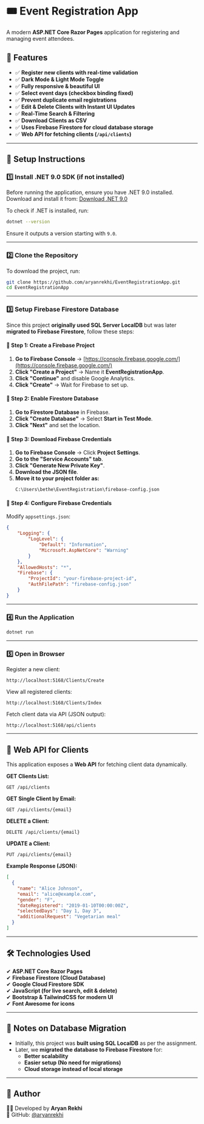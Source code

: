 # 🎟️ Event Registration App

A modern **ASP.NET Core Razor Pages** application for registering and managing event attendees.

## 🚀 Features
- ✅ **Register new clients with real-time validation**
- ✅ **Dark Mode & Light Mode Toggle**
- ✅ **Fully responsive & beautiful UI**
- ✅ **Select event days (checkbox binding fixed)**
- ✅ **Prevent duplicate email registrations**
- ✅ **Edit & Delete Clients with Instant UI Updates**
- ✅ **Real-Time Search & Filtering**
- ✅ **Download Clients as CSV**
- ✅ **Uses Firebase Firestore for cloud database storage**
- ✅ **Web API for fetching clients (`/api/clients`)**

---

## 📌 Setup Instructions

### **1️⃣ Install .NET 9.0 SDK** (if not installed)
Before running the application, ensure you have .NET 9.0 installed.  
Download and install it from: [Download .NET 9.0](https://dotnet.microsoft.com/en-us/download/dotnet/9.0)

To check if .NET is installed, run:
```sh
dotnet --version
```
Ensure it outputs a version starting with `9.0`.

---

### **2️⃣ Clone the Repository**
To download the project, run:
```sh
git clone https://github.com/aryanrekhi/EventRegistrationApp.git
cd EventRegistrationApp
```

---

### **3️⃣ Setup Firebase Firestore Database**
Since this project **originally used SQL Server LocalDB** but was later **migrated to Firebase Firestore**, follow these steps:

#### **📌 Step 1: Create a Firebase Project**
1. **Go to Firebase Console** → [https://console.firebase.google.com/](https://console.firebase.google.com/)
2. **Click "Create a Project"** → Name it **EventRegistrationApp**.
3. **Click "Continue"** and disable Google Analytics.
4. **Click "Create"** → Wait for Firebase to set up.

#### **📌 Step 2: Enable Firestore Database**
1. **Go to Firestore Database** in Firebase.
2. **Click "Create Database"** → Select **Start in Test Mode**.
3. **Click "Next"** and set the location.

#### **📌 Step 3: Download Firebase Credentials**
1. **Go to Firebase Console** → Click **Project Settings**.
2. **Go to the "Service Accounts" tab**.
3. **Click "Generate New Private Key"**.
4. **Download the JSON file**.
5. **Move it to your project folder as:**
   ```
   C:\Users\bethe\EventRegistration\firebase-config.json
   ```

#### **📌 Step 4: Configure Firebase Credentials**
Modify `appsettings.json`:
```json
{
    "Logging": {
        "LogLevel": {
            "Default": "Information",
            "Microsoft.AspNetCore": "Warning"
        }
    },
    "AllowedHosts": "*",
    "Firebase": {
        "ProjectId": "your-firebase-project-id",
        "AuthFilePath": "firebase-config.json"
    }
}
```

---

### **4️⃣ Run the Application**
```sh
dotnet run
```

---

### **5️⃣ Open in Browser**
Register a new client:
```
http://localhost:5168/Clients/Create
```

View all registered clients:
```
http://localhost:5168/Clients/Index
```

Fetch client data via API (JSON output):
```
http://localhost:5168/api/clients
```

---

## 🔹 Web API for Clients
This application exposes a **Web API** for fetching client data dynamically.

**GET Clients List:**
```
GET /api/clients
```

**GET Single Client by Email:**
```
GET /api/clients/{email}
```

**DELETE a Client:**
```
DELETE /api/clients/{email}
```

**UPDATE a Client:**
```
PUT /api/clients/{email}
```

**Example Response (JSON):**
```json
[
  {
    "name": "Alice Johnson",
    "email": "alice@example.com",
    "gender": "F",
    "dateRegistered": "2019-01-10T00:00:00Z",
    "selectedDays": "Day 1, Day 3",
    "additionalRequest": "Vegetarian meal"
  }
]
```

---

## 🛠️ Technologies Used
✔ **ASP.NET Core Razor Pages**  
✔ **Firebase Firestore (Cloud Database)**  
✔ **Google Cloud Firestore SDK**  
✔ **JavaScript (for live search, edit & delete)**  
✔ **Bootstrap & TailwindCSS for modern UI**  
✔ **Font Awesome for icons**  

---

## 🎯 Notes on Database Migration
- Initially, this project was **built using SQL LocalDB** as per the assignment.
- Later, we **migrated the database to Firebase Firestore** for:
  - **Better scalability**
  - **Easier setup (No need for migrations)**
  - **Cloud storage instead of local storage**

---


## 🎯 Author
👨‍💻 Developed by **Aryan Rekhi**  
🔗 GitHub: [@aryanrekhi](https://github.com/aryanrekhi)
